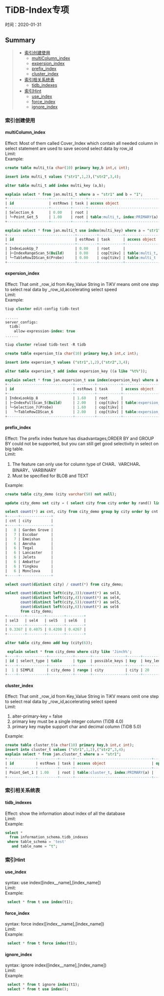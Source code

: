 # TiDB-Index专项  
时间：2020-01-31  

## Summary  

> - [索引创建使用](#索引创建使用)   
>   - [multiColumn_index](#multiColumn_index)  
>   - [expersion_index](#cluster_index)  
>   - [prefix_index](#prefix_index)  
>   - [cluster_index](#cluster_index)    
> - [索引相关系统表](#索引相关系统表)  
>   - [tidb_indexes](#tidb_indexes)  
> - [索引Hint](#索引Hint)   
>   - [use_index](#use_index)  
>   - [force_index](#force_index)  
>   - [ignore_index](#ignore_index)  



### 索引创建使用

#### multiColumn_index
Effect: Most of them called Cover_Index which contain all needed column in select statement are used to save second select data by row_id   
Limit:   
Example:   
```sql
create table multi_t(a char(10) primary key,b int,c int);  

insert into multi_t values ("str1",1,2),("str2",3,4);

alter table multi_t add index multi_key (a,b);

explain select * from jan.multi_t where a = "str1" and b = "1";
+-------------------+---------+------+---------------------------------+----------------------+
| id                | estRows | task | access object                   | operator info        |
+-------------------+---------+------+---------------------------------+----------------------+
| Selection_6       | 0.00    | root |                                 | eq(jan.multi_t.b, 1) |
| └─Point_Get_5     | 1.00    | root | table:multi_t, index:PRIMARY(a) |                      |
+-------------------+---------+------+---------------------------------+----------------------+ 

explain select * from jan.multi_t use index(multi_key) where a = "str1" and b = "1";
+-------------------------------+---------+-----------+--------------------------------------+-----------------------------------------------------------+
| id                            | estRows | task      | access object                        | operator info                                             |
+-------------------------------+---------+-----------+--------------------------------------+-----------------------------------------------------------+
| IndexLookUp_7                 | 0.00    | root      |                                      |                                                           |
| ├─IndexRangeScan_5(Build)     | 0.00    | cop[tikv] | table:multi_t, index:multi_key(a, b) | range:["str1" 1,"str1" 1], keep order:false, stats:pseudo |
| └─TableRowIDScan_6(Probe)     | 0.00    | cop[tikv] | table:multi_t                        | keep order:false, stats:pseudo                            |
+-------------------------------+---------+-----------+--------------------------------------+-----------------------------------------------------------+
```


#### expersion_index
Effect: That omit _row_id from Key_Value String in TiKV means omit one step to select real data by _row_id,accelerating select speed   
Limit:    
Example:   
```sql
tiup cluster edit-config tidb-test

......
server_configs:
  tidb:
    allow-expression-index: true
......

tiup cluster reload tidb-test -R tidb

create table expersion_t(a char(10) primary key,b int,c int);  

insert into expersion_t values ("str1",1,2),("str2",3,4);

alter table expersion_t add index expersion_key ((a like "%t%"));  

explain select * from jan.expersion_t use index(expersion_key) where a like '%t%';
+------------------------------+---------+-----------+-------------------------------------------------------------+------------------------------------+
| id                           | estRows | task      | access object                                               | operator info                      |
+------------------------------+---------+-----------+-------------------------------------------------------------+------------------------------------+
| IndexLookUp_8                | 1.60    | root      |                                                             |                                    |
| ├─IndexFullScan_5(Build)     | 2.00    | cop[tikv] | table:expersion_t, index:expersion_key(`a` like _utf8'%t%') | keep order:false, stats:pseudo     |
| └─Selection_7(Probe)         | 1.60    | cop[tikv] |                                                             | like(jan.expersion_t.a, "%t%", 92) |
|   └─TableRowIDScan_6         | 2.00    | cop[tikv] | table:expersion_t                                           | keep order:false, stats:pseudo     |
+------------------------------+---------+-----------+-------------------------------------------------------------+------------------------------------+
```

#### prefix_index 
Effect: The prefix index feature has disadvantages,ORDER BY and GROUP BY could not be supported, but you can still get good selectivity in select on big table.  
Limit:   
  1. The feature can only use for column type of CHAR、VARCHAR、BINARY、VARBINARY  
  2. Must be specified for BLOB and TEXT

Example:   
```sql  
create table city_demo (city varchar(50) not null);

update city_demo set city = ( select city from city order by rand() limit 1);

select count(*) as cnt, city from city_demo group by city order by cnt desc limit 10;               
+-----+--------------+
| cnt | city         |
+-----+--------------+
|   8 | Garden Grove |
|   7 | Escobar      |
|   7 | Emeishan     |
|   6 | Amroha       |
|   6 | Tegal        |
|   6 | Lancaster    |
|   6 | Jelets       |
|   6 | Ambattur     |
|   6 | Yingkou      |
|   6 | Monclova     |
+-----+--------------+

select count(distinct city) / count(*) from city_demo;

select count(distinct left(city,3))/count(*) as sel3,
       count(distinct left(city,4))/count(*) as sel4,
       count(distinct left(city,5))/count(*) as sel5, 
       count(distinct left(city,6))/count(*) as sel6 
       from city_demo;
+--------+--------+--------+--------+
| sel3   | sel4   | sel5   | sel6   |
+--------+--------+--------+--------+
| 0.3367 | 0.4075 | 0.4208 | 0.4267 |
+--------+--------+--------+--------+

alter table city_demo add key (city(6));  

 explain select * from city_demo where city like 'Jinch%';
+----+-------------+-----------+-------+---------------+------+---------+------+------+-------------+
| id | select_type | table     | type  | possible_keys | key  | key_len | ref  | rows | Extra       |
+----+-------------+-----------+-------+---------------+------+---------+------+------+-------------+
|  1 | SIMPLE      | city_demo | range | city          | city | 20      | NULL |    2 | Using where |
+----+-------------+-----------+-------+---------------+------+---------+------+------+-------------+
```


#### cluster_index
Effect: That omit _row_id from Key_Value String in TiKV means omit one step to select real data by _row_id,accelerating select speed   
Limit:   
  1. alter-primary-key = false 
  2. primary key must be a single integer column (TiDB 4.0)
  3. primary key maybe support char and decimal column (TiDB 5.0)    

Example:   
```sql
create table cluster_t(a char(10) primary key,b int,c int);  
insert into cluster_t values ("str1",1,2),("str2",3,4);
explain select * from jan.cluster_t where a = "str1";
+-------------+---------+------+-----------------------------------+---------------+
| id          | estRows | task | access object                     | operator info |
+-------------+---------+------+-----------------------------------+---------------+
| Point_Get_1 | 1.00    | root | table:cluster_t, index:PRIMARY(a) |               |
+-------------+---------+------+-----------------------------------+---------------+
```


### 索引相关系统表  

#### tidb_indexes  
Effect: show the information about index of all the database    
Limit:    
Example:   
```sql
select *
  from information_schema.tidb_indexes
 where table_schema = 'test'
   and table_name = "t";
```

### 索引Hint  

#### use_index   
syntax: use index([index__name],[index_name])   
Limit:   
Example:    
  ```sql
   select * from t use index(t1);
  ```
#### force_index    
syntax: force index([index__name],[index_name])    
Limit:   
Example:      
  ```sql
   select * from t force index(t1);
  ```

#### ignore_index    
syntax: ignore index([index__name],[index_name])   
Limit:   
Example:    
  ```sql
   select * from t ignore index(t1);
   select * from t use index();
  ```